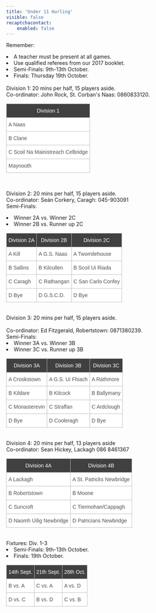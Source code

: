```yaml
---
title: 'Under 11 Hurling'
visible: false
recaptchacontact:
    enabled: false
---
```


<style type="text/css">
.tg {border-collapse:collapse;border-spacing:0;border-color:#bbb;}
.tg td{font-family:Arial, sans-serif;font-size:14px;padding:10px 5px;border-style:solid;border-width:1px;overflow:hidden;word-break:normal;border-color:#bbb;color:#594F4F;background-color:#ffffff;}
.tg th{font-family:Arial, sans-serif;font-size:14px;font-weight:normal;padding:10px 5px;border-style:solid;border-width:1px;overflow:hidden;word-break:normal;border-color:#bbb;color:#ffffff
;background-color:#404040;}
.tg .tg-s6z2{text-align:center}
</style>
Remember: 
<li>A teacher must be present at all games.</li>
<li>Use qualified referees from our 2017 booklet.</li>
<li>Semi-Finals: 9th-13th October.</li>
<li>Finals: Thursday 19th October.</li>
<br>
Division 1: 20 mins per half, 15 players aside.
<br>
Co-ordinator: John Rock, St. Corban's Naas: 0860833120.
<table class="tg">
<tr>
<th class="tg-031e">Division 1</th>
</tr>
<tr>
<td class="tg-031e">A Naas</td>
</tr>
<tr>
<td class="tg-031e">B Clane</td>
</tr>
<tr>
<td class="tg-031e">C Scoil Na Mainistreach Celbridge</td>
</tr>
<tr>
<td class="tg-031e">Maynooth</td>
</tr>
</table>
<br>

Division 2: 20 mins per half, 15 players aside.
<br> Co-ordinator: Seán Corkery, Caragh: 045-903091
<br>
Semi-Finals: 
<li>Winner 2A vs. Winner 2C</li>
<li>Winner 2B vs. Runner up 2C</li>

<table class="tg">
<tr>
<th class="tg-031e">Division 2A</th>
<th class="tg-031e">Division 2B</th>
<th class="tg-031e">Division 2C</th>
</tr>
<tr>
<td class="tg-031e">A Kill</td>
<td class="tg-031e">A G.S. Naas</td>
<td class="tg-031e">A Twomilehouse</td>
</tr>
<tr>
<td class="tg-031e">B Sallins</td>
<td class="tg-031e">B Kilcullen</td>
<td class="tg-031e">B Scoil Ui Riada</td>
</tr>
<tr>
<td class="tg-031e">C Caragh</td>
<td class="tg-031e">C Rathangan</td>
<td class="tg-031e">C San Carlo Confey</td>
</tr>
<tr>
<td class="tg-031e">D Bye</td>
<td class="tg-031e">D G.S.C.D.</td>
<td class="tg-031e">D Bye</td>
</tr>
</table>
<br>
Division 3: 20 mins per half, 15 players aside.

</br>
<br>
Co-ordinator: Ed Fitzgerald, Robertstown: 0871380239.
<br>
Semi-Finals: 
<li>Winner 3A vs. Winner 3B</li>
<li>Winner 3C vs. Runner up 3B</li>
<table class="tg">
<tr>
<th class="tg-031e">Division 3A</th>
<th class="tg-031e">Division 3B</th>
<th class="tg-031e">Division 3C</th>

</tr>
<tr>
<td class="tg-031e">A Crookstown</td>
<td class="tg-031e">A G.S. Ui Fhiach</td>
<td class="tg-031e">A Rathmore</td>



</tr>
<tr>
<td class="tg-031e">B Kildare</td>
<td class="tg-031e">B Kilcock</td>
<td class="tg-031e">B Ballymany</td>



</tr>
<tr>
<td class="tg-031e">C Monasterevin</td>
<td class="tg-031e">C Straffan</td>
<td class="tg-031e">C Ardclough</td>



</tr>
<tr>
<td class="tg-031e">D Bye</td>
<td class="tg-031e">D Cooleragh</td>
<td class="tg-031e">D Bye

</tr>

</table>

<br>
Division 4: 20 mins per half, 13 players aside
<br>
Co-ordinator: Sean Hickey, Lackagh 086 8461367 
<table class="tg">
<tr>
<th class="tg-031e">Division 4A</th>
<th class="tg-031e">Division 4B</th>
</tr>
<tr>
<td class="tg-031e">A Lackagh</td>
<td class="tg-031e">A St. Patricks Newbridge</td>
</tr>
<tr>
<td class="tg-031e">B Robertstown</td>
<td class="tg-031e">B Moone</td>
</tr>
<tr>
<td class="tg-031e">C Suncroft</td>
<td class="tg-031e">C Tiermohan/Cappagh</td>
</tr>
<tr>
<td class="tg-031e">D Naomh Uilig Newbridge</td>
<td class="tg-031e">D Patricians Newbridge</td>
</tr>
</table>
<br>
Fixtures: Div. 1-3
<li>Semi-Finals: 9th-13th October.</li>
<li>Finals: 19th October.</li>
<table class="tg">
<tr>
<th class="tg-031e">14th Sept.</th>
<th class="tg-031e">21th Sept.</th>
<th class="tg-031e">28th Oct.</th>
</tr>
<tr>
<td class="tg-031e">B vs. A</td>
<td class="tg-031e">C vs. A</td>
<td class="tg-031e">A vs. D</td>
</tr>
<tr>
<td class="tg-031e">D vs. C</td>
<td class="tg-031e">B vs. D</td>
<td class="tg-031e">C vs. B</td>
</tr>
</table>
</html>